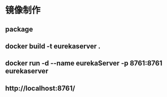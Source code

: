 # 镜像制作
## package
## docker build -t eurekaserver .
## docker run -d --name eurekaServer -p 8761:8761 eurekaserver

## http://localhost:8761/